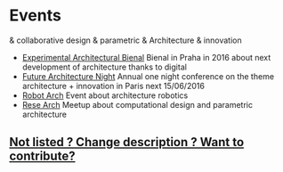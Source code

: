 # Events

& collaborative design & parametric & Architecture & innovation

* [Experimental Architectural Bienal](http://eabiennial.org) Bienal in Praha in 2016 about next development of architecture thanks to digital
* [Future Architecture Night](http://www.futurearchitecture.org) Annual one night conference on the theme architecture + innovation in Paris next 15/06/2016
* [Robot Arch](http://www.robarch2016.org/) Event about architecture robotics
* [Rese Arch](http://meetup.rese-arch.org/#tutors) Meetup about computational design and parametric architecture

## [Not listed ? Change description ? Want to contribute?]()

